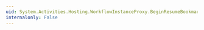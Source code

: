 ```yaml
---
uid: System.Activities.Hosting.WorkflowInstanceProxy.BeginResumeBookmark(System.Activities.Bookmark,System.Object,System.TimeSpan,System.AsyncCallback,System.Object)
internalonly: False
---
```


